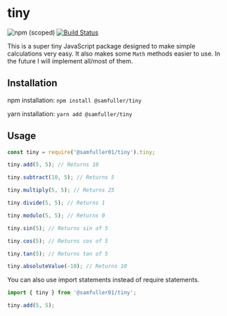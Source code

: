 # tiny

![npm (scoped)](https://img.shields.io/npm/v/@samfuller01/tiny.svg)
[![Build Status](https://dev.azure.com/spfuller01/tiny/_apis/build/status/samfuller01.tiny?branchName=master)](https://dev.azure.com/spfuller01/tiny/_build/latest?definitionId=4&branchName=master)

This is a super tiny JavaScript package designed to make simple calculations very easy. It also makes some `Math` methods easier to use. In the future I will implement all/most of them.

## Installation

npm installation:
`npm install @samfuller/tiny`

yarn installation:
`yarn add @samfuller/tiny`

## Usage

```js
const tiny = require('@samfuller01/tiny').tiny;

tiny.add(5, 5); // Returns 10

tiny.subtract(10, 5); // Returns 5

tiny.multiply(5, 5); // Returns 25

tiny.divide(5, 5); // Returns 1

tiny.modulo(5, 5); // Returns 0

tiny.sin(5); // Returns sin of 5

tiny.cos(5); // Returns cos of 5

tiny.tan(5); // Returns tan of 5

tiny.absoluteValue(-10); // Returns 10
```

You can also use import statements instead of require statements.

```js
import { tiny } from '@samfuller01/tiny';

tiny.add(5, 5);
```

